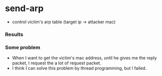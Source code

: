 # send-arp
- control victim's arp table (target ip -> attacker mac)

### Results


### Some problem
- When I want to get the victim's mac address, until he gives me the reply packet, I request the a lot of request packet.
- I think I can solve this problem by thread programming, but I failed.